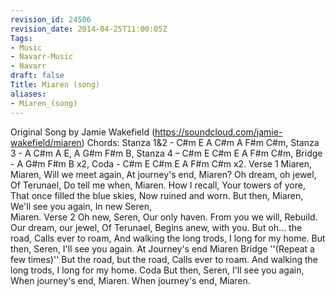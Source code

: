 ```yaml
---
revision_id: 24506
revision_date: 2014-04-25T11:00:05Z
Tags:
- Music
- Navarr-Music
- Navarr
draft: false
Title: Miaren (song)
aliases:
- Miaren_(song)
---
```

Original Song by Jamie Wakefield  (https://soundcloud.com/jamie-wakefield/miaren) 
Chords:  Stanza 1&2 -  C#m E A C#m A F#m C#m,  Stanza 3 - A C#m A E, A G#m F#m B,  Stanza 4 – C#m E C#m E A F#m C#m,  Bridge - A G#m F#m B x2, Coda - C#m E C#m E A F#m C#m x2.
Verse 1
Miaren, Miaren,
Will we meet again,
At journey's end,
Miaren?
Oh dream, oh jewel,
Of Terunael,
Do tell me when,
Miaren.
How I recall,
Your towers of yore,
That once filled the blue skies,
Now ruined and worn.
But then, Miaren,
We'll see you again,
In new Seren,   
Miaren.
Verse 2
Oh new, Seren,
Our only haven.
From you we will,
Rebuild.
Our dream, our jewel,
Of Terunael,
Begins anew,
with you.
But oh... the road,
Calls ever to roam,
And walking the long trods,
I long for my home.
But then, Seren,
I'll see you again.
At Journey's end
Miaren
Bridge ''(Repeat a few times)''
But the road, but the road,
Calls ever to roam.
And walking the long trods,
I long for my home.
Coda
But then, Seren,
I'll see you again,
When journey's end,
Miaren.
When journey's end,
Miaren.